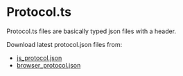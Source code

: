 # Protocol.ts

Protocol.ts files are basically typed json files with a header.

Download latest protocol.json files from:

 * [js_protocol.json](https://chromium.googlesource.com/chromium/src/+/master/third_party/WebKit/Source/platform/v8_inspector/js_protocol.json)
 * [browser_protocol.json](https://chromium.googlesource.com/chromium/src/+/master/third_party/WebKit/Source/core/inspector/browser_protocol.json)